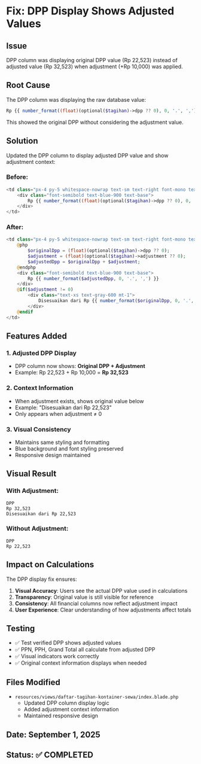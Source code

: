 # Fix: DPP Display Shows Adjusted Values

## Issue

DPP column was displaying original DPP value (Rp 22,523) instead of adjusted value (Rp 32,523) when adjustment (+Rp 10,000) was applied.

## Root Cause

The DPP column was displaying the raw database value:

```php
Rp {{ number_format((float)(optional($tagihan)->dpp ?? 0), 0, '.', ',') }}
```

This showed the original DPP without considering the adjustment value.

## Solution

Updated the DPP column to display adjusted DPP value and show adjustment context:

### Before:

```php
<td class="px-4 py-5 whitespace-nowrap text-sm text-right font-mono text-gray-900 bg-blue-50 border-r border-gray-200">
    <div class="font-semibold text-blue-900 text-base">
        Rp {{ number_format((float)(optional($tagihan)->dpp ?? 0), 0, '.', ',') }}
    </div>
</td>
```

### After:

```php
<td class="px-4 py-5 whitespace-nowrap text-sm text-right font-mono text-gray-900 bg-blue-50 border-r border-gray-200">
    @php
        $originalDpp = (float)(optional($tagihan)->dpp ?? 0);
        $adjustment = (float)(optional($tagihan)->adjustment ?? 0);
        $adjustedDpp = $originalDpp + $adjustment;
    @endphp
    <div class="font-semibold text-blue-900 text-base">
        Rp {{ number_format($adjustedDpp, 0, '.', ',') }}
    </div>
    @if($adjustment != 0)
        <div class="text-xs text-gray-600 mt-1">
            Disesuaikan dari Rp {{ number_format($originalDpp, 0, '.', ',') }}
        </div>
    @endif
</td>
```

## Features Added

### 1. Adjusted DPP Display

-   DPP column now shows: **Original DPP + Adjustment**
-   Example: Rp 22,523 + Rp 10,000 = **Rp 32,523**

### 2. Context Information

-   When adjustment exists, shows original value below
-   Example: "Disesuaikan dari Rp 22,523"
-   Only appears when adjustment ≠ 0

### 3. Visual Consistency

-   Maintains same styling and formatting
-   Blue background and font styling preserved
-   Responsive design maintained

## Visual Result

### With Adjustment:

```
DPP
Rp 32,523
Disesuaikan dari Rp 22,523
```

### Without Adjustment:

```
DPP
Rp 22,523
```

## Impact on Calculations

The DPP display fix ensures:

1. **Visual Accuracy**: Users see the actual DPP value used in calculations
2. **Transparency**: Original value is still visible for reference
3. **Consistency**: All financial columns now reflect adjustment impact
4. **User Experience**: Clear understanding of how adjustments affect totals

## Testing

-   ✅ Test verified DPP shows adjusted values
-   ✅ PPN, PPH, Grand Total all calculate from adjusted DPP
-   ✅ Visual indicators work correctly
-   ✅ Original context information displays when needed

## Files Modified

-   `resources/views/daftar-tagihan-kontainer-sewa/index.blade.php`
    -   Updated DPP column display logic
    -   Added adjustment context information
    -   Maintained responsive design

## Date: September 1, 2025

## Status: ✅ COMPLETED
